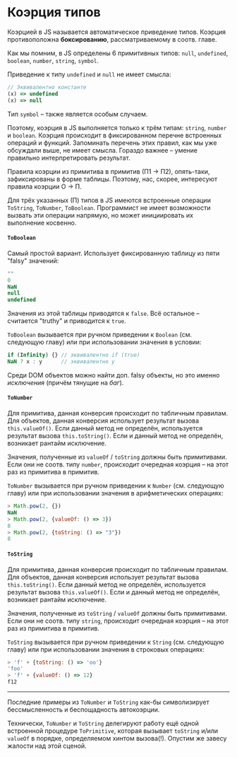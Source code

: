 # Коэрция типов

Коэрцией в JS называется автоматическое приведение типов. Коэрция
противоположна **боксированию**, рассматриваемому в соотв. главе.

Как мы помним, в JS определены 6 примитивных типов:
`null`, `undefined`, `boolean`, `number`, `string`, `symbol`.

Приведение к типу `undefined` и `null` не имеет смысла:

```js
// Эквивалентно константе
(x) => undefined
(x) => null
```

Тип `symbol` – также является особым случаем.

Поэтому, коэрция в JS выполняется только к трём типам: `string`, `number` и `boolean`.
Коэрция происходит в фиксированном перечне встроенных операций и функций.
Запоминать перечень этих правил, как мы уже обсуждали выше, не имеет смысла.
Гораздо важнее – умение правильно интерпретировать результат.

Правила коэрции из примитива в примитив (П1 -> П2), опять-таки,
зафиксированы в форме таблицы. Поэтому, нас, скорее, интересуют правила
коэрции О -> П.

Для трёх указанных (П) типов в JS имеются встроенные операции `ToString`, `ToNumber`, `ToBoolean`.
Программист не имеет возможности вызвать эти операции напрямую, но может
инициировать их выполнение косвенно.

#### `ToBoolean`

Самый простой вариант. Использует фиксированную таблицу из пяти "falsy" значений:

```js
""
0
NaN
null
undefined
```

Значения из этой таблицы приводятся к `false`. Всё остальное –
считается "truthy" и приводится к `true`.

`ToBoolean` вызывается при ручном приведении к `Boolean`
(см. следующую главу) или при использовании значения в условии:

```js
if (Infinity) {} // эквивалентно if (true)
NaN ? x : y      // эквивалентно y
```

Среди DOM объектов можно найти доп. falsy объекты, но это именно
*исключения* (причём тянущие на *баг*).

#### `ToNumber`

Для примитива, данная конверсия происходит по табличным правилам.
Для объектов, данная конверсия использует результат вызова `this.valueOf()`.
Если данный метод не определён, используется результат вызова `this.toString()`.
Если и данный метод не определён, возникает рантайм исключение.

Значения, полученные из `valueOf` / `toString` должны быть примитивами.
Если они не соотв. типу `number`, происходит очередная коэрция –
на этот раз из примитива в примитив.

`ToNumber` вызывается при ручном приведении к `Number`
(см. следующую главу) или при использовании значения в арифметических
операциях:

```js
> Math.pow(2, {})
NaN
> Math.pow(2, {valueOf: () => 3})
8
> Math.pow(2, {toString: () => "3"})
8
```

#### `ToString`

Для примитива, данная конверсия происходит по табличным правилам.
Для объектов, данная конверсия использует результат вызова `this.toString()`.
Если данный метод не определён, используется результат вызова `this.valueOf()`.
Если и данный метод не определён, возникает рантайм исключение.

Значения, полученные из `toString` / `valueOf` должны быть примитивами.
Если они не соотв. типу `string`, происходит очередная коэрция –
на этот раз из примитива в примитив.

`ToString` вызывается при ручном приведении к `String`
(см. следующую главу) или при использовании значения в строковых
операциях:

```js
> 'f' + {toString: () => 'oo'}
'foo'
> 'f' + {valueOf: () => 12}
f12
```

---

Последние примеры из `ToNumber` и `ToString` как-бы символизирует
бессмысленность и беспощадность автокоэрции.

Технически, `ToNumber` и `ToString` делегируют работу ещё одной
встроенной процедуре `ToPrimitive`, которая вызывает `toString` и/или `valueOf`
в порядке, определяемом хинтом вызова(!). Опустим же завесу жалости над
этой сценой.
